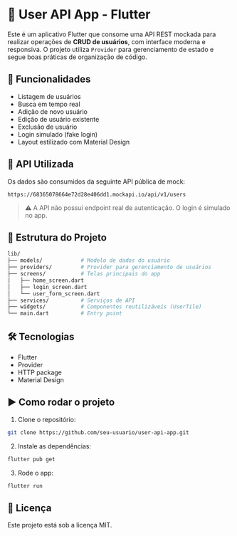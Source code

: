 # 📱 User API App - Flutter

Este é um aplicativo Flutter que consome uma API REST mockada para realizar operações de **CRUD de usuários**, com interface moderna e responsiva. O projeto utiliza `Provider` para gerenciamento de estado e segue boas práticas de organização de código.

## 🚀 Funcionalidades

- Listagem de usuários
- Busca em tempo real
- Adição de novo usuário
- Edição de usuário existente
- Exclusão de usuário
- Login simulado (fake login)
- Layout estilizado com Material Design

## 🔗 API Utilizada

Os dados são consumidos da seguinte API pública de mock:

```
https://68365078664e72d28e406dd1.mockapi.io/api/v1/users
```

> ⚠️ A API não possui endpoint real de autenticação. O login é simulado no app.

## 🧱 Estrutura do Projeto

```bash
lib/
├── models/            # Modelo de dados do usuário
├── providers/         # Provider para gerenciamento de usuários
├── screens/           # Telas principais do app
│   ├── home_screen.dart
│   ├── login_screen.dart
│   └── user_form_screen.dart
├── services/          # Serviços de API
├── widgets/           # Componentes reutilizáveis (UserTile)
└── main.dart          # Entry point
```

## 🛠 Tecnologias

- Flutter
- Provider
- HTTP package
- Material Design

## ▶️ Como rodar o projeto

1. Clone o repositório:
```bash
git clone https://github.com/seu-usuario/user-api-app.git
```

2. Instale as dependências:
```bash
flutter pub get
```

3. Rode o app:
```bash
flutter run
```

## 📄 Licença

Este projeto está sob a licença MIT.
